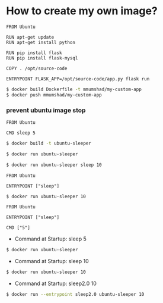 # How to create my own image?

```docker
FROM Ubuntu

RUN apt-get update
RUN apt-get install python

RUN pip install flask
RUN pip install flask-mysql

COPY . /opt/source-code

ENTRYPOINT FLASK_APP=/opt/source-code/app.py flask run
```

```bash
$ docker build Dockerfile -t mmumshad/my-custom-app
$ docker push mmumshad/my-custom-app
```

### prevent ubuntu image stop
```docker
FROM Ubuntu

CMD sleep 5
```

```bash
$ docker build -t ubuntu-sleeper

$ docker run ubuntu-sleeper
```

```bash
$ docker run ubuntu-sleeper sleep 10
```

```docker
FROM Ubuntu

ENTRYPOINT ["sleep"]
```

```bash
$ docker run ubuntu-sleeper 10
```

```docker
FROM Ubuntu

ENTRYPOINT ["sleep"]

CMD ["5"]
```

* Command at Startup: sleep 5
```bash
$ docker run ubuntu-sleeper
```

* Command at Startup: sleep 10
```bash
$ docker run ubuntu-sleeper 10
```

* Command at Startup: sleep2.0 10
```bash
$ docker run --entrypoint sleep2.0 ubuntu-sleeper 10
```

